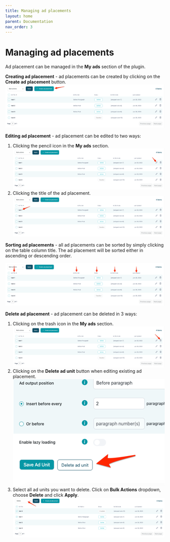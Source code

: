 ```yaml
---
title: Managing ad placements
layout: home
parent: Documentation
nav_order: 3
---
```


# Managing ad placements

Ad placement can be managed in the **My ads** section of the plugin.

**Creating ad placement** - ad placements can be created by clicking on the **Create ad placement** button.
![alt_text](../images/image-create-ad.png "image_tooltip")

**Editing ad placement** - ad placement can be edited to two ways:

1. Clicking the pencil icon in the **My ads** section.
   ![alt_text](../images/image-edit-ad.png "image_tooltip")
3. Clicking the title of the ad placement.
   ![alt_text](../images/image-edit-ad-2.png "image_tooltip")


**Sorting ad placements** - all ad placements can be sorted by simply clicking on the table column title. The ad placement will be sorted either in ascending or descending order.

![alt_text](../images/image-sort-ads.png "image_tooltip")


**Delete ad placement** - ad placement can be deleted in 3 ways:

1. Clicking on the trash icon in the **My ads** section.
   ![alt_text](../images/image-delete-ad.png "image_tooltip")
2. Clicking on the **Delete ad unit** button when editing existing ad placement.
   ![alt_text](../images/image31.png "image_tooltip")
3. Select all ad units you want to delete. Click on **Bulk Actions** dropdown, choose **Delete** and click **Apply**.
   ![alt_text](../images/image-delete-ad-3.png "image_tooltip")
